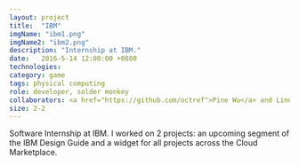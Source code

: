 ```yaml
---
layout: project
title:  "IBM"
imgName: "ibm1.png"
imgName2: "ibm2.png"
description: "Internship at IBM."
date:   2016-5-14 12:00:00 +0800
technologies: 
category: game
tags: physical computing
role: developer, solder monkey
collaborators: <a href="https://github.com/octref">Pine Wu</a> and Linna Li
size: 2-2
---
```

Software Internship at IBM. I worked on 2 projects: an upcoming segment of the IBM Design Guide and a widget for all projects across the Cloud Marketplace.
